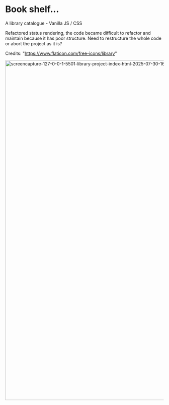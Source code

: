 # Book shelf...

A library catalogue - Vanilla JS / CSS 

Refactored status rendering, the code became difficult to refactor and maintain because it has poor structure. Need to restructure the whole code or abort the project as it is?

Credits:
"https://www.flaticon.com/free-icons/library"

<img width="1920" height="1080" alt="screencapture-127-0-0-1-5501-library-project-index-html-2025-07-30-16_50_49" src="https://github.com/user-attachments/assets/478f1fb1-cbd5-4e70-a0c9-0571efe9f421" />
